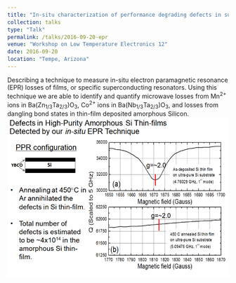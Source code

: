 ```yaml
---
title: "In-situ characterization of performance degrading defects in superconductor- dielectric microwave resonators"
collection: talks
type: "Talk"
permalink: /talks/2016-09-20-epr
venue: "Workshop on Low Temperature Electronics 12"
date: 2016-09-20
location: "Tempe, Arizona"
---
```

Describing a technique to measure in-situ electron paramagnetic resonance (EPR) losses of films, or specific superconducting resonators. Using this technique we are able to identify and quantify microwave losses from Mn<sup>2+</sup> ions in Ba(Zn<sub>1/3</sub>Ta<sub>2/3</sub>)O<sub>3</sub>, Co<sup>2+</sup> ions in Ba(Nb<sub>1/3</sub>Ta<sub>2/3</sub>)O<sub>3</sub>, and losses from dangling bond states in thin-film deposited amorphous Silicon.  
![amorphous Silicon summary slide](/images/EPR_losses_aSi.png)

